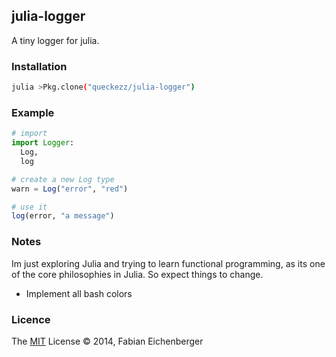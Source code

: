 
## julia-logger

A tiny logger for julia.

### Installation

```bash
julia >Pkg.clone("queckezz/julia-logger")
```

### Example

```julia
# import
import Logger:
  Log,
  log

# create a new Log type
warn = Log("error", "red")

# use it
log(error, "a message")
```

### Notes

Im just exploring Julia and trying to learn functional programming, as its one of the core philosophies in Julia. So expect things to change.

* Implement all bash colors

### Licence

The [MIT](http://opensource.org/licenses/MIT) License &copy; 2014, Fabian Eichenberger